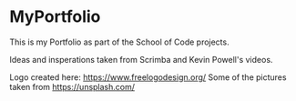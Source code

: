 # MyPortfolio
This is my Portfolio as part of the School of Code projects.

Ideas and insperations taken from Scrimba and Kevin Powell's videos.

Logo created here: https://www.freelogodesign.org/
Some of the pictures taken from https://unsplash.com/
